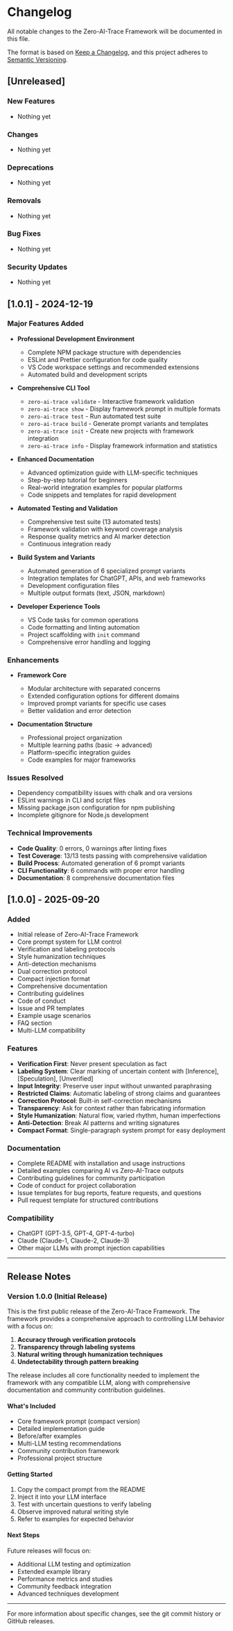 # Changelog

All notable changes to the Zero-AI-Trace Framework will be documented in this file.

The format is based on [Keep a Changelog](https://keepachangelog.com/en/1.0.0/),
and this project adheres to [Semantic Versioning](https://semver.org/spec/v2.0.0.html).

## [Unreleased]

### New Features

- Nothing yet

### Changes

- Nothing yet

### Deprecations

- Nothing yet

### Removals

- Nothing yet

### Bug Fixes

- Nothing yet

### Security Updates

- Nothing yet

## [1.0.1] - 2024-12-19

### Major Features Added

- **Professional Development Environment**
  - Complete NPM package structure with dependencies
  - ESLint and Prettier configuration for code quality
  - VS Code workspace settings and recommended extensions
  - Automated build and development scripts

- **Comprehensive CLI Tool**
  - `zero-ai-trace validate` - Interactive framework validation
  - `zero-ai-trace show` - Display framework prompt in multiple formats
  - `zero-ai-trace test` - Run automated test suite
  - `zero-ai-trace build` - Generate prompt variants and templates
  - `zero-ai-trace init` - Create new projects with framework integration
  - `zero-ai-trace info` - Display framework information and statistics

- **Enhanced Documentation**
  - Advanced optimization guide with LLM-specific techniques
  - Step-by-step tutorial for beginners
  - Real-world integration examples for popular platforms
  - Code snippets and templates for rapid development

- **Automated Testing and Validation**
  - Comprehensive test suite (13 automated tests)
  - Framework validation with keyword coverage analysis
  - Response quality metrics and AI marker detection
  - Continuous integration ready

- **Build System and Variants**
  - Automated generation of 6 specialized prompt variants
  - Integration templates for ChatGPT, APIs, and web frameworks
  - Development configuration files
  - Multiple output formats (text, JSON, markdown)

- **Developer Experience Tools**
  - VS Code tasks for common operations
  - Code formatting and linting automation
  - Project scaffolding with `init` command
  - Comprehensive error handling and logging

### Enhancements

- **Framework Core**
  - Modular architecture with separated concerns
  - Extended configuration options for different domains
  - Improved prompt variants for specific use cases
  - Better validation and error detection

- **Documentation Structure**
  - Professional project organization
  - Multiple learning paths (basic → advanced)
  - Platform-specific integration guides
  - Code examples for major frameworks

### Issues Resolved

- Dependency compatibility issues with chalk and ora versions
- ESLint warnings in CLI and script files
- Missing package.json configuration for npm publishing
- Incomplete gitignore for Node.js development

### Technical Improvements

- **Code Quality**: 0 errors, 0 warnings after linting fixes
- **Test Coverage**: 13/13 tests passing with comprehensive validation
- **Build Process**: Automated generation of 6 prompt variants
- **CLI Functionality**: 6 commands with proper error handling
- **Documentation**: 8 comprehensive documentation files

## [1.0.0] - 2025-09-20

### Added

- Initial release of Zero-AI-Trace Framework
- Core prompt system for LLM control
- Verification and labeling protocols
- Style humanization techniques
- Anti-detection mechanisms
- Dual correction protocol
- Compact injection format
- Comprehensive documentation
- Contributing guidelines
- Code of conduct
- Issue and PR templates
- Example usage scenarios
- FAQ section
- Multi-LLM compatibility

### Features

- **Verification First**: Never present speculation as fact
- **Labeling System**: Clear marking of uncertain content with [Inference], [Speculation], [Unverified]
- **Input Integrity**: Preserve user input without unwanted paraphrasing
- **Restricted Claims**: Automatic labeling of strong claims and guarantees
- **Correction Protocol**: Built-in self-correction mechanisms
- **Transparency**: Ask for context rather than fabricating information
- **Style Humanization**: Natural flow, varied rhythm, human imperfections
- **Anti-Detection**: Break AI patterns and writing signatures
- **Compact Format**: Single-paragraph system prompt for easy deployment

### Documentation

- Complete README with installation and usage instructions
- Detailed examples comparing AI vs Zero-AI-Trace outputs
- Contributing guidelines for community participation
- Code of conduct for project collaboration
- Issue templates for bug reports, feature requests, and questions
- Pull request template for structured contributions

### Compatibility

- ChatGPT (GPT-3.5, GPT-4, GPT-4-turbo)
- Claude (Claude-1, Claude-2, Claude-3)
- Other major LLMs with prompt injection capabilities

---

## Release Notes

### Version 1.0.0 (Initial Release)

This is the first public release of the Zero-AI-Trace Framework. The framework provides a comprehensive approach to controlling LLM behavior with a focus on:

1. **Accuracy through verification protocols**
2. **Transparency through labeling systems**
3. **Natural writing through humanization techniques**
4. **Undetectability through pattern breaking**

The release includes all core functionality needed to implement the framework with any compatible LLM, along with comprehensive documentation and community contribution guidelines.

#### What's Included

- Core framework prompt (compact version)
- Detailed implementation guide
- Before/after examples
- Multi-LLM testing recommendations
- Community contribution framework
- Professional project structure

#### Getting Started

1. Copy the compact prompt from the README
2. Inject it into your LLM interface
3. Test with uncertain questions to verify labeling
4. Observe improved natural writing style
5. Refer to examples for expected behavior

#### Next Steps

Future releases will focus on:

- Additional LLM testing and optimization
- Extended example library
- Performance metrics and studies
- Community feedback integration
- Advanced techniques development

---

For more information about specific changes, see the git commit history or GitHub releases.
